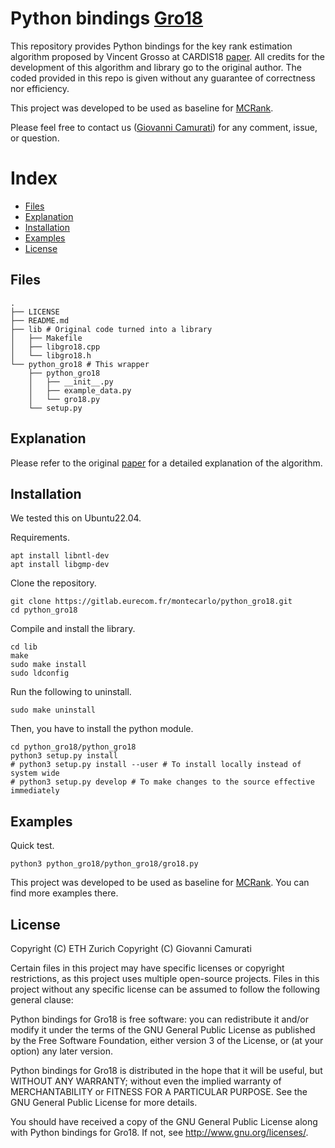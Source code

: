# Python bindings [Gro18](https://hal.archives-ouvertes.fr/hal-02901386)

This repository provides Python bindings for the key rank estimation algorithm
proposed by Vincent Grosso at CARDIS18 [paper](https://hal.archives-ouvertes.fr/hal-02901386).
All credits for the development of this algorithm and library go to the original
author.
The coded provided in this repo is given without any guarantee of correctness
nor efficiency.

This project was developed to be used as baseline for 
[MCRank](https://github.com/giocamurati/mcrank).

Please feel free to contact us ([Giovanni Camurati](mailto://camurati@eurecom.fr)) for any comment, issue, or question.

# Index

* [Files](#Files)
* [Explanation](#Explanation)
* [Installation](#Installation)
* [Examples](#Examples)
* [License](#License)

## <a name="Files"></a>Files

```
.
├── LICENSE
├── README.md
├── lib # Original code turned into a library
│   ├── Makefile
│   ├── libgro18.cpp
│   └── libgro18.h
└── python_gro18 # This wrapper
    ├── python_gro18
    │   ├── __init__.py
    │   ├── example_data.py
    │   └── gro18.py
    └── setup.py
```

## <a name="Explanation"></a>Explanation

Please refer to the original [paper](https://hal.archives-ouvertes.fr/hal-02901386) for a detailed
explanation of the algorithm.

## <a name="Installation"></a>Installation

We tested this on Ubuntu22.04.

Requirements.
```
apt install libntl-dev
apt install libgmp-dev
```

Clone the repository.
```
git clone https://gitlab.eurecom.fr/montecarlo/python_gro18.git
cd python_gro18
```

Compile and install the library.
```
cd lib
make
sudo make install
sudo ldconfig
```

Run the following to uninstall.
```
sudo make uninstall
```

Then, you have to install the python module.
```
cd python_gro18/python_gro18
python3 setup.py install
# python3 setup.py install --user # To install locally instead of system wide
# python3 setup.py develop # To make changes to the source effective immediately
```

## <a name="Examples"></a>Examples

Quick test.
```
python3 python_gro18/python_gro18/gro18.py
```

This project was developed to be used as baseline for 
[MCRank](https://github.com/giocamurati/mcrank).
You can find more examples there.

## <a name="License"></a>License

Copyright (C) ETH Zurich
Copyright (C) Giovanni Camurati

Certain files in this project may have specific licenses or copyright
restrictions, as this project uses multiple open-source projects.
Files in this project without any specific license can be assumed
to follow the following general clause:

Python bindings for Gro18
is free software: you can redistribute it and/or modify
it under the terms of the GNU General Public License as published by
the Free Software Foundation, either version 3 of the License, or
(at your option) any later version.

Python bindings for Gro18
is distributed in the hope that it will be useful,
but WITHOUT ANY WARRANTY; without even the implied warranty of
MERCHANTABILITY or FITNESS FOR A PARTICULAR PURPOSE.  See the
GNU General Public License for more details.

You should have received a copy of the GNU General Public License
along with Python bindings for Gro18.
If not, see <http://www.gnu.org/licenses/>.


